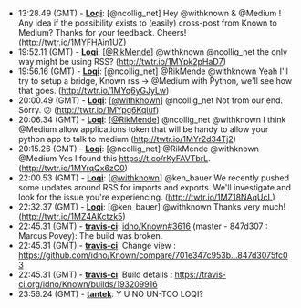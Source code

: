 * <a id="13:28.49">13:28.49 (GMT)</a> - __[Loqi](https://github.com/Loqi)__: [@ncollig_net] Hey @withknown & @Medium ! Any idea if the possibility exists to (easily) cross-post from Known to Medium? Thanks for your feedback. Cheers! (http://twtr.io/1MYFHAin1UZ)
* <a id="19:52.11">19:52.11 (GMT)</a> - __[Loqi](https://github.com/Loqi)__: [<a href="https://twitter.com/RikMende">@RikMende</a>] @withknown @ncollig_net the only way might be using RSS? (http://twtr.io/1MYpk2pHaD7)
* <a id="19:56.16">19:56.16 (GMT)</a> - __[Loqi](https://github.com/Loqi)__: [@ncollig_net] @RikMende @withknown Yeah I'll try to setup a bridge, Known rss -> @Medium with Python, we'll see how that goes. (http://twtr.io/1MYq6yGJyLw)
* <a id="20:00.49">20:00.49 (GMT)</a> - __[Loqi](https://github.com/Loqi)__: [<a href="https://twitter.com/withknown">@withknown</a>] @ncollig_net Not from our end. Sorry. 😕 (http://twtr.io/1MYpg6Kqiuf)
* <a id="20:06.34">20:06.34 (GMT)</a> - __[Loqi](https://github.com/Loqi)__: [<a href="https://twitter.com/RikMende">@RikMende</a>] @ncollig_net @withknown I think @Medium allow applications token that will be handy to allow your python app to talk to medium (http://twtr.io/1MYr2d34Tj2)
* <a id="20:15.26">20:15.26 (GMT)</a> - __[Loqi](https://github.com/Loqi)__: [@ncollig_net] @RikMende @withknown @Medium Yes I found this https://t.co/rKyFAVTbrL. (http://twtr.io/1MYrqQx6zC0)
* <a id="22:00.53">22:00.53 (GMT)</a> - __[Loqi](https://github.com/Loqi)__: [<a href="https://twitter.com/withknown">@withknown</a>] @ken_bauer We recently pushed some updates around RSS for imports and exports. We'll investigate and look for the issue you're experiencing. (http://twtr.io/1MZ18NAqUcL)
* <a id="22:32.37">22:32.37 (GMT)</a> - __[Loqi](https://github.com/Loqi)__: [@ken_bauer] @withknown Thanks very much! (http://twtr.io/1MZ4AKctzk5)
* <a id="22:45.31">22:45.31 (GMT)</a> - __[travis-ci](https://github.com/travis-ci)__: <a href="https://github.com/idno/Known/issues/3616">idno/Known#3616</a> (master - 847d307 : Marcus Povey): The build was broken.
* <a id="22:45.31">22:45.31 (GMT)</a> - __[travis-ci](https://github.com/travis-ci)__: Change view : https://github.com/idno/Known/compare/701e347c953b...847d3075fc03
* <a id="22:45.31">22:45.31 (GMT)</a> - __[travis-ci](https://github.com/travis-ci)__: Build details : https://travis-ci.org/idno/Known/builds/193209916
* <a id="23:56.24">23:56.24 (GMT)</a> - __[tantek](https://github.com/tantek)__: Y U NO UN-TCO LOQI?
